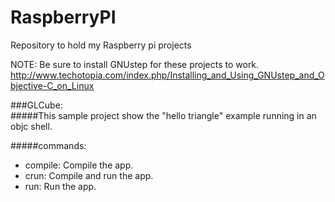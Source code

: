 RaspberryPI
===========

Repository to hold my Raspberry pi projects

NOTE: Be sure to install GNUstep for these projects to work.
http://www.techotopia.com/index.php/Installing_and_Using_GNUstep_and_Objective-C_on_Linux

###GLCube:  
#####This sample project show the "hello triangle" example running in an objc shell.

#####commands:  
  * compile: Compile the app.  
  * crun: Compile and run the app.  
  * run: Run the app.  

